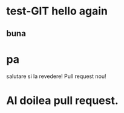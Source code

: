 # test-GIT hello again
## buna
# pa
salutare si la revedere!
Pull request nou!
# Al doilea pull request.
